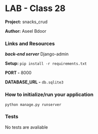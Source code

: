 # LAB - Class 28
**Project:** snacks_crud

**Author:** Aseel Bdoor

### Links and Resources
***back-end server*** Django-admin

**Setup:** `pip install -r requirements.txt`

**PORT -** 8000

**DATABASE_URL -** `db.sqlite3`

### How to initialize/run your application
`python manage.py runserver`

### Tests
No tests are avaliable
